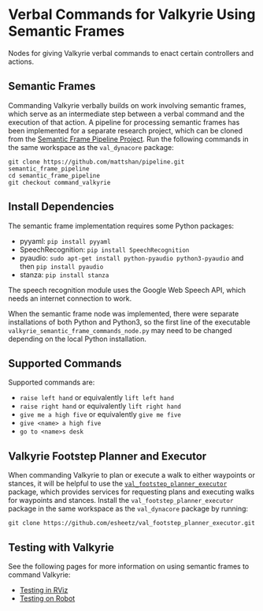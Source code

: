 # Verbal Commands for Valkyrie Using Semantic Frames
Nodes for giving Valkyrie verbal commands to enact certain controllers and actions.



## Semantic Frames
Commanding Valkyrie verbally builds on work involving semantic frames, which serve as an intermediate step between a verbal command and the execution of that action.  A pipeline for processing semantic frames has been implemented for a separate research project, which can be cloned from the [Semantic Frame Pipeline Project](https://github.com/mattshan/pipeline).  Run the following commands in the same workspace as the `val_dynacore` package:
```
git clone https://github.com/mattshan/pipeline.git semantic_frame_pipeline
cd semantic_frame_pipeline
git checkout command_valkyrie
```



## Install Dependencies
The semantic frame implementation requires some Python packages:
- pyyaml: `pip install pyyaml`
- SpeechRecognition: `pip install SpeechRecognition`
- pyaudio: `sudo apt-get install python-pyaudio python3-pyaudio` and then `pip install pyaudio`
- stanza: `pip install stanza`

The speech recognition module uses the Google Web Speech API, which needs an internet connection to work.

When the semantic frame node was implemented, there were separate installations of both Python and Python3, so the first line of the executable `valkyrie_semantic_frame_commands_node.py` may need to be changed depending on the local Python installation.



## Supported Commands
Supported commands are:
- `raise left hand` or equivalently `lift left hand`
- `raise right hand` or equivalently `lift right hand`
- `give me a high five` or equivalently `give me five`
- `give <name> a high five`
- `go to <name>s desk`



## Valkyrie Footstep Planner and Executor
When commanding Valkyrie to plan or execute a walk to either waypoints or stances, it will be helpful to use the [`val_footstep_planner_executor`](https://github.com/esheetz/val_footstep_planner_executor) package, which provides services for requesting plans and executing walks for waypoints and stances.  Install the `val_footstep_planner_executor` package in the same workspace as the `val_dynacore` package by running:
```
git clone https://github.com/esheetz/val_footstep_planner_executor.git
```



## Testing with Valkyrie
See the following pages for more information on using semantic frames to command Valkyrie:
- [Testing in RViz](semantic_frames_RViz.md)
- [Testing on Robot](semantic_frames_robot.md)
